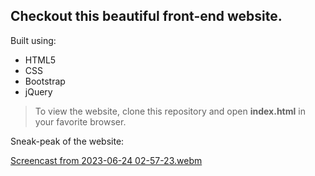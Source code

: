 ## Checkout this beautiful front-end website.

Built using:
<ul>
  <li>HTML5</li>
  <li>CSS</li>
  <li>Bootstrap</li>
  <li>jQuery</li>
</ul>

>To view the website, clone this repository and open **index.html** in your favorite browser.

Sneak-peak of the website:

[Screencast from 2023-06-24 02-57-23.webm](https://github.com/rookie-coder810/Web-Dev-Projects/assets/95994219/73431112-f8ce-470c-b22b-f42cf1f1e18f)
